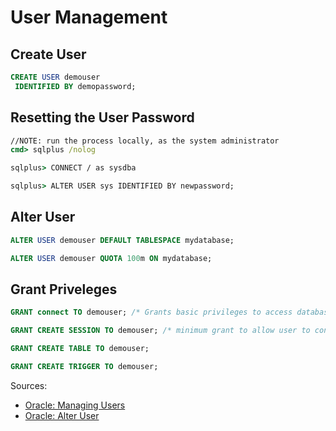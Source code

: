 # User Management

## Create User
```sql
CREATE USER demouser
 IDENTIFIED BY demopassword;
```

## Resetting the User Password
```cmd
//NOTE: run the process locally, as the system administrator
cmd> sqlplus /nolog 

sqlplus> CONNECT / as sysdba

sqlplus> ALTER USER sys IDENTIFIED BY newpassword; 
```

## Alter User
```sql
ALTER USER demouser DEFAULT TABLESPACE mydatabase;

ALTER USER demouser QUOTA 100m ON mydatabase; 
```

## Grant Priveleges
```sql
GRANT connect TO demouser; /* Grants basic privileges to access database */ 

GRANT CREATE SESSION TO demouser; /* minimum grant to allow user to connect to the database */

GRANT CREATE TABLE TO demouser;

GRANT CREATE TRIGGER TO demouser;
```

Sources:
* [Oracle: Managing Users](https://docs.oracle.com/cd/B10501_01/server.920/a96521/users.htm)
* [Oracle: Alter User](http://docs.oracle.com/cd/B19306_01/server.102/b14200/statements_4003.htm)
